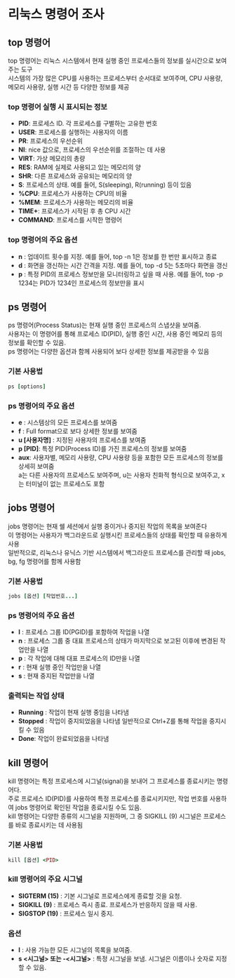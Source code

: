 # 리눅스 명령어 조사

## top 명령어
top 명령어는 리눅스 시스템에서 현재 실행 중인 프로세스들의 정보를 실시간으로 보여주는 도구<br>
시스템의 가장 많은 CPU를 사용하는 프로세스부터 순서대로 보여주며, CPU 사용량, 메모리 사용량, 실행 시간 등 다양한 정보를 제공

### top 명령어 실행 시 표시되는 정보
- **PID**: 프로세스 ID. 각 프로세스를 구별하는 고유한 번호
- **USER**: 프로세스를 실행하는 사용자의 이름
- **PR**: 프로세스의 우선순위
- **NI**: nice 값으로, 프로세스의 우선순위를 조절하는 데 사용
- **VIRT**: 가상 메모리의 총량
- **RES**: RAM에 실제로 사용되고 있는 메모리의 양
- **SHR**: 다른 프로세스와 공유되는 메모리의 양
- **S**: 프로세스의 상태. 예를 들어, S(sleeping), R(running) 등이 있음
- **%CPU**: 프로세스가 사용하는 CPU의 비율
- **%MEM**: 프로세스가 사용하는 메모리의 비율
- **TIME+**: 프로세스가 시작된 후 총 CPU 시간
- **COMMAND**: 프로세스를 시작한 명령어


### top 명령어의 주요 옵션
- **n** : 업데이트 횟수를 지정. 예를 들어, top -n 1은 정보를 한 번만 표시하고 종료
- **d** : 화면을 갱신하는 시간 간격을 지정. 예를 들어, top -d 5는 5초마다 화면을 갱신
- **p** : 특정 PID의 프로세스 정보만을 모니터링하고 싶을 때 사용. 예를 들어, top -p 1234는 PID가 1234인 프로세스의 정보만을 표시


## ps 명령어
ps 명령어(Process Status)는 현재 실행 중인 프로세스의 스냅샷을 보여줌.<br>
사용자는 이 명령어를 통해 프로세스 ID(PID), 실행 중인 시간, 사용 중인 메모리 등의 정보를 확인할 수 있음.<br> 
ps 명령어는 다양한 옵션과 함께 사용되어 보다 상세한 정보를 제공받을 수 있음

### 기본 사용법
```ruby
ps [options]
```

### ps 명령어의 주요 옵션 
- **e** : 시스템상의 모든 프로세스를 보여줌
- **f** : Full format으로 보다 상세한 정보를 보여줌
- **u [사용자명]** : 지정된 사용자의 프로세스를 보여줌
- **p [PID]**: 특정 PID(Process ID)를 가진 프로세스의 정보를 보여줌
- **aux**: 사용자별, 메모리 사용량, CPU 사용량 등을 포함한 모든 프로세스의 정보를 상세히 보여줌<br>
  a는 다른 사용자의 프로세스도 보여주며, u는 사용자 친화적 형식으로 보여주고, x는 터미널이 없는 프로세스도 포함


## jobs 명령어
jobs 명령어는 현재 쉘 세션에서 실행 중이거나 중지된 작업의 목록을 보여준다<br> 
이 명령어는 사용자가 백그라운드로 실행시킨 프로세스들의 상태를 확인할 때 유용하게 사용<br> 
일반적으로, 리눅스나 유닉스 기반 시스템에서 백그라운드 프로세스를 관리할 때 jobs, bg, fg 명령어를 함께 사용함<br>

### 기본 사용법
```ruby
jobs [옵션] [작업번호...]
```

### ps 명령어의 주요 옵션 
- **l** : 프로세스 그룹 ID(PGID)를 포함하여 작업을 나열
- **n** : 프로세스 그룹 중 대표 프로세스의 상태가 마지막으로 보고된 이후에 변경된 작업만을 나열
- **p** : 각 작업에 대해 대표 프로세스의 ID만을 나열
- **r** : 현재 실행 중인 작업만을 나열
- **s** : 현재 중지된 작업만을 나열


### 출력되는 작업 상태
- **Running** : 작업이 현재 실행 중임을 나타냄
- **Stopped** : 작업이 중지되었음을 나타냄 일반적으로 Ctrl+Z를 통해 작업을 중지시킬 수 있음
- **Done**: 작업이 완료되었음을 나타냄


##  kill 명령어
kill 명령어는 특정 프로세스에 시그널(signal)을 보내어 그 프로세스를 종료시키는 명령어다. <br>
주로 프로세스 ID(PID)를 사용하여 특정 프로세스를 종료시키지만, 작업 번호를 사용하여 jobs 명령어로 확인된 작업을 종료시킬 수도 있음. <br> 
kill 명령어는 다양한 종류의 시그널을 지원하며, 그 중 SIGKILL (9) 시그널은 프로세스를 바로 종료시키는 데 사용됨 

### 기본 사용법
```ruby
kill [옵션] <PID>
```

### kill 명령어의 주요 시그널
- **SIGTERM (15)** : 기본 시그널로 프로세스에게 종료할 것을 요청. 
- **SIGKILL (9)** : 프로세스 즉시 종료. 프로세스가 반응하지 않을 때 사용.
- **SIGSTOP (19)** : 프로세스 일시 중지.

### 옵션
- **l** : 사용 가능한 모든 시그널의 목록을 보여줌.
- **s <시그널> 또는 -<시그널>** : 특정 시그널을 보냄. 시그널은 이름이나 숫자로 지정할 수 있음.
